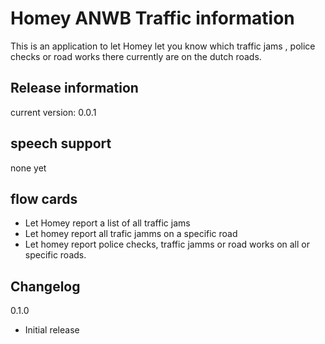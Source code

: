 # Homey ANWB Traffic information

This is an application to let Homey let you know which traffic jams , police checks or road works there currently are on
the dutch roads.  

## Release information
current version: 0.0.1

## speech support

none yet

## flow cards

- Let Homey report a list of all traffic jams
- Let homey report all trafic jamms on a specific road
- Let homey report police checks, traffic jamms or road works on all or specific roads.

## Changelog

0.1.0 
* Initial release
